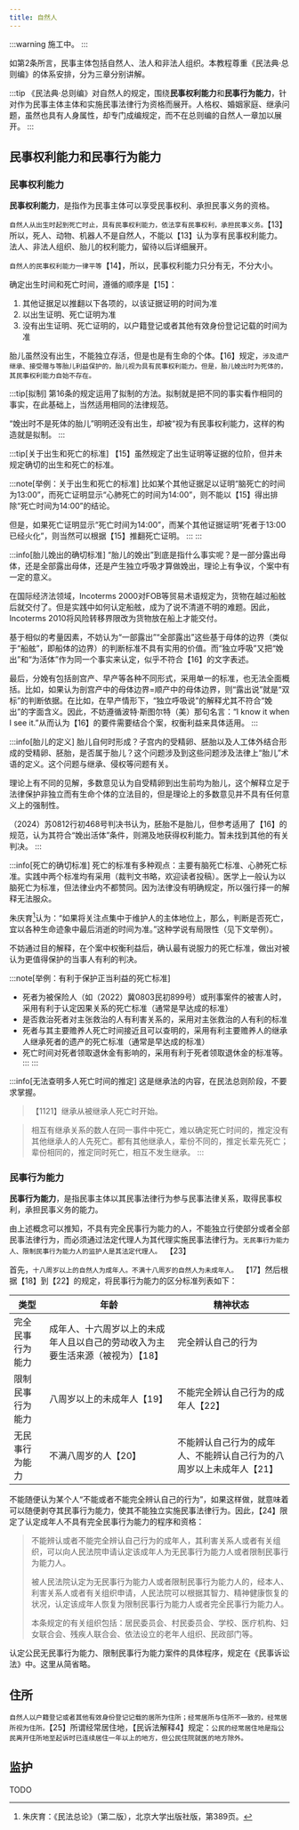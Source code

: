 ```yaml
---
title: 自然人
---
```


:::warning
施工中。
:::

如第2条所言，民事主体包括自然人、法人和非法人组织。本教程尊重《民法典·总则编》的体系安排，分为三章分别讲解。

:::tip
《民法典·总则编》对自然人的规定，围绕**民事权利能力**和**民事行为能力**，针对作为民事主体主体和实施民事法律行为资格而展开。人格权、婚姻家庭、继承问题，虽然也具有人身属性，却专门成编规定，而不在总则编的自然人一章加以展开。
:::

## 民事权利能力和民事行为能力

### 民事权利能力

**民事权利能力**，是指作为民事主体可以享受民事权利、承担民事义务的资格。

`自然人从出生时起到死亡时止，具有民事权利能力，依法享有民事权利，承担民事义务。`【13】所以，死人、动物、机器人不是自然人，不能以【13】认为享有民事权利能力。法人、非法人组织、胎儿的权利能力，留待以后详细展开。

`自然人的民事权利能力一律平等`【14】，所以，民事权利能力只分有无，不分大小。

确定出生时间和死亡时间，遵循的顺序是【15】：

1. 其他证据足以推翻以下各项的，以该证据证明的时间为准
2. 以出生证明、死亡证明为准
3. 没有出生证明、死亡证明的，以户籍登记或者其他有效身份登记记载的时间为准

胎儿虽然没有出生，不能独立存活，但是也是有生命的个体。【16】规定，`涉及遗产继承、接受赠与等胎儿利益保护的，胎儿视为具有民事权利能力。但是，胎儿娩出时为死体的，其民事权利能力自始不存在。`

:::tip[拟制]
第16条的规定运用了拟制的方法。拟制就是把不同的事实看作相同的事实，在此基础上，当然适用相同的法律规范。

“娩出时不是死体的胎儿”明明还没有出生，却被“视为有民事权利能力，这样的构造就是拟制。
:::

:::tip[关于出生和死亡的标准]
【15】虽然规定了出生证明等证据的位阶，但并未规定确切的出生和死亡的标准。

:::note[举例：关于出生和死亡的标准]
比如某个其他证据足以证明“脑死亡的时间为13:00”，而死亡证明显示“心肺死亡的时间为14:00”，则不能以【15】得出排除“死亡时间为14:00”的结论。

但是，如果死亡证明显示“死亡时间为14:00”，而某个其他证据证明“死者于13:00已经火化”，则当然可以根据【15】推翻死亡证明。
:::
:::

:::info[胎儿娩出的确切标准]
“胎儿的娩出”到底是指什么事实呢？是一部分露出母体，还是全部露出母体，还是产生独立呼吸才算做娩出，理论上有争议，个案中有一定的意义。

在国际经济法领域，Incoterms 2000对FOB等贸易术语规定为，货物在越过船舷后就交付了。但是实践中如何认定船舷，成为了说不清道不明的难题。因此，Incoterms 2010将风险转移界限改为货物放在船上才能交付。

基于相似的考量因素，不妨认为“一部露出”“全部露出”这些基于母体的边界（类似于“船舷”，即船体的边界）的判断标准不具有实用的价值。而“独立呼吸”又把“娩出”和“为活体”作为同一个事实来认定，似乎不符合【16】的文字表述。

最后，分娩有包括剖宫产、早产等各种不同形式，采用单一的标准，也无法全面概括。比如，如果认为剖宫产中的母体边界=顺产中的母体边界，则“露出说”就是“双标”的判断依据。在比如，在早产情形下，“独立呼吸说”的解释尤其不符合“娩出”的字面含义。因此，不妨遵循波特·斯图尔特（美）那句名言：“I know it when I see it.”从而认为【16】的要件需要结合个案，权衡利益来具体适用。
:::

:::info[胎儿的定义]
胎儿自何时形成？子宫内的受精卵、胚胎以及人工体外结合形成的受精卵、胚胎，是否属于胎儿？这个问题涉及到这些问题涉及法律上“胎儿”术语的定义。这个问题与继承、侵权等问题有关。

理论上有不同的见解，多数意见认为自受精卵到出生前均为胎儿，这个解释立足于法律保护非独立而有生命个体的立法目的，但是理论上的多数意见并不具有任何意义上的强制性。

（2024）苏0812行初468号判决书认为，胚胎不是胎儿，但参考适用了【16】的规范，认为其符合“娩出活体”条件，则溯及地获得权利能力。暂未找到其他的有关判决。
:::

:::info[死亡的确切标准]
死亡的标准有多种观点：主要有脑死亡标准、心肺死亡标准。实践中两个标准均有采用（裁判文书略，欢迎读者投稿）。医学上一般认为以脑死亡为标准，但法律业内不都赞同。因为法律没有明确规定，所以强行择一的解释无法服众。

朱庆育[^zqy]认为：“如果将关注点集中于维护人的主体地位上，那么，判断是否死亡，宜以各种生命迹象中最后消逝的时间为准。”这种学说有局限性（见下文举例）。

[^zqy]: 朱庆育：《民法总论》（第二版），北京大学出版社版，第389页。

不妨通过目的解释，在个案中权衡利益后，确认最有说服力的死亡标准，做出对被认为更值得保护的当事人有利的判决。

:::note[举例：有利于保护正当利益的死亡标准]
- 死者为被保险人（如（2022）冀0803民初899号）或刑事案件的被害人时，采用有利于认定因果关系的死亡标准（通常是早达成的标准）
- 是否救治死者对主张救治的人有利害关系的，采用对主张救治的人有利的标准
- 死者与其主要赡养人死亡时间接近且可以查明的，采用有利主要赡养人的继承人继承死者的遗产的死亡标准（通常是早达成的标准）
- 死亡时间对死者领取退休金有影响的，采用有利于死者领取退休金的标准等。
:::
:::

:::info[无法查明多人死亡时间的推定]
这是继承法的内容，在民法总则阶段，不要求掌握。

> 【1121】继承从被继承人死亡时开始。

> 相互有继承关系的数人在同一事件中死亡，难以确定死亡时间的，推定没有其他继承人的人先死亡。都有其他继承人，辈份不同的，推定长辈先死亡；辈份相同的，推定同时死亡，相互不发生继承。
:::

<!-- 2025/10/27更新，修改为新的方法 -->

### 民事行为能力

**民事行为能力**，是指民事主体以其民事法律行为参与民事法律关系，取得民事权利，承担民事义务的能力。

由上述概念可以推知，不具有完全民事行为能力的人，不能独立行使部分或者全部民事法律行为，而必须通过法定代理人为其代理实施民事法律行为。`无民事行为能力人、限制民事行为能力人的监护人是其法定代理人。 `【23】

首先，`十八周岁以上的自然人为成年人。不满十八周岁的自然人为未成年人。 `【17】然后根据【18】到【22】的规定，将民事行为能力的区分标准列表如下：

|类型|年龄|精神状态|
|----|--|-------|
|完全民事行为能力|成年人、十六周岁以上的未成年人且以自己的劳动收入为主要生活来源（被视为）【18】|完全辨认自己的行为|
|限制民事行为能力|八周岁以上的未成年人【19】|不能完全辨认自己行为的成年人【22】|
|无民事行为能力|不满八周岁的人【20】|不能辨认自己行为的成年人、不能辨认自己行为的八周岁以上未成年人【21】|

不能随便认为某个人“不能或者不能完全辨认自己的行为”，如果这样做，就意味着可以随便剥夺其民事行为能力，使其不能独立实施民事法律行为。因此，【24】限定了认定成年人不具有完全民事行为能力的程序和资格：

> 不能辨认或者不能完全辨认自己行为的成年人，其利害关系人或者有关组织，可以向人民法院申请认定该成年人为无民事行为能力人或者限制民事行为能力人。
> 
> 被人民法院认定为无民事行为能力人或者限制民事行为能力人的，经本人、利害关系人或者有关组织申请，人民法院可以根据其智力、精神健康恢复的状况，认定该成年人恢复为限制民事行为能力人或者完全民事行为能力人。
>
> 本条规定的有关组织包括：居民委员会、村民委员会、学校、医疗机构、妇女联合会、残疾人联合会、依法设立的老年人组织、民政部门等。 

认定公民无民事行为能力、限制民事行为能力案件的具体程序，规定在《民事诉讼法》中。这里从简省略。

## 住所

`自然人以户籍登记或者其他有效身份登记记载的居所为住所；经常居所与住所不一致的，经常居所视为住所。`【25】所谓经常居住地，【民诉法解释4】规定：`公民的经常居住地是指公民离开住所地至起诉时已连续居住一年以上的地方，但公民住院就医的地方除外。`

## 监护

TODO